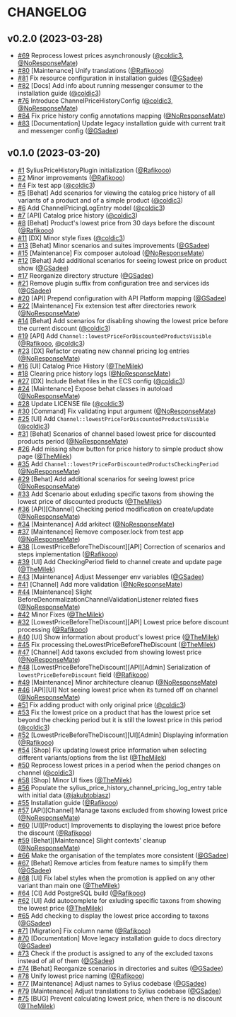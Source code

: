 # CHANGELOG

## v0.2.0 (2023-03-28)

- [#69](https://github.com/Sylius/PriceHistoryPlugin/issues/69) Reprocess lowest prices asynchronously ([@coldic3](https://github.com/coldic3), [@NoResponseMate](https://github.com/NoResponseMate))
- [#80](https://github.com/Sylius/PriceHistoryPlugin/issues/80) [Maintenance] Unify translations ([@Rafikooo](https://github.com/Rafikooo))
- [#81](https://github.com/Sylius/PriceHistoryPlugin/issues/81) Fix resource configuration in installation guides ([@GSadee](https://github.com/GSadee))
- [#82](https://github.com/Sylius/PriceHistoryPlugin/issues/82) [Docs] Add info about running messenger consumer to the installation guide ([@coldic3](https://github.com/coldic3))
- [#76](https://github.com/Sylius/PriceHistoryPlugin/issues/76) Introduce ChannelPriceHistoryConfig ([@coldic3](https://github.com/coldic3), [@NoResponseMate](https://github.com/NoResponseMate))
- [#84](https://github.com/Sylius/PriceHistoryPlugin/issues/84) Fix price history config annotations mapping ([@NoResponseMate](https://github.com/NoResponseMate))
- [#83](https://github.com/Sylius/PriceHistoryPlugin/issues/83) [Documentation] Update legacy installation guide with current trait and messenger config ([@GSadee](https://github.com/GSadee))

## v0.1.0 (2023-03-20)

- [#1](https://github.com/Sylius/PriceHistoryPlugin/issues/1) SyliusPriceHistoryPlugin initialization ([@Rafikooo](https://github.com/Rafikooo))
- [#2](https://github.com/Sylius/PriceHistoryPlugin/issues/2) Minor improvements ([@Rafikooo](https://github.com/Rafikooo))
- [#4](https://github.com/Sylius/PriceHistoryPlugin/issues/4) Fix test app ([@coldic3](https://github.com/coldic3))
- [#5](https://github.com/Sylius/PriceHistoryPlugin/issues/5) [Behat] Add scenarios for viewing the catalog price history of all variants of a product and of a simple product ([@coldic3](https://github.com/coldic3))
- [#6](https://github.com/Sylius/PriceHistoryPlugin/issues/6) Add ChannelPricingLogEntry model ([@coldic3](https://github.com/coldic3))
- [#7](https://github.com/Sylius/PriceHistoryPlugin/issues/7) [API] Catalog price history ([@coldic3](https://github.com/coldic3))
- [#8](https://github.com/Sylius/PriceHistoryPlugin/issues/8) [Behat] Product's lowest price from 30 days before the discount ([@Rafikooo](https://github.com/Rafikooo))
- [#11](https://github.com/Sylius/PriceHistoryPlugin/issues/11) [DX] Minor style fixes ([@coldic3](https://github.com/coldic3))
- [#13](https://github.com/Sylius/PriceHistoryPlugin/issues/13) [Behat] Minor scenarios and suites improvements ([@GSadee](https://github.com/GSadee))
- [#15](https://github.com/Sylius/PriceHistoryPlugin/issues/15) [Maintenance] Fix composer autoload ([@NoResponseMate](https://github.com/NoResponseMate))
- [#12](https://github.com/Sylius/PriceHistoryPlugin/issues/12) [Behat] Add additional scenarios for seeing lowest price on product show ([@GSadee](https://github.com/GSadee))
- [#17](https://github.com/Sylius/PriceHistoryPlugin/issues/17) Reorganize directory structure ([@GSadee](https://github.com/GSadee))
- [#21](https://github.com/Sylius/PriceHistoryPlugin/issues/21) Remove plugin suffix from configuration tree and services ids ([@GSadee](https://github.com/GSadee))
- [#20](https://github.com/Sylius/PriceHistoryPlugin/issues/20) [API] Prepend configuration with API Platform mapping ([@GSadee](https://github.com/GSadee))
- [#22](https://github.com/Sylius/PriceHistoryPlugin/issues/22) [Maintenance] Fix extension test after directories rework ([@NoResponseMate](https://github.com/NoResponseMate))
- [#14](https://github.com/Sylius/PriceHistoryPlugin/issues/14) [Behat] Add scenarios for disabling showing the lowest price before the current discount ([@coldic3](https://github.com/coldic3))
- [#19](https://github.com/Sylius/PriceHistoryPlugin/issues/19) [API] Add `Channel::lowestPriceForDiscountedProductsVisible` ([@Rafikooo](https://github.com/Rafikooo), [@coldic3](https://github.com/coldic3))
- [#23](https://github.com/Sylius/PriceHistoryPlugin/issues/23) [DX] Refactor creating new channel pricing log entries ([@NoResponseMate](https://github.com/NoResponseMate))
- [#16](https://github.com/Sylius/PriceHistoryPlugin/issues/16) [UI] Catalog Price History ([@TheMilek](https://github.com/TheMilek))
- [#18](https://github.com/Sylius/PriceHistoryPlugin/issues/18) Clearing price history logs ([@NoResponseMate](https://github.com/NoResponseMate))
- [#27](https://github.com/Sylius/PriceHistoryPlugin/issues/27) [DX] Include Behat files in the ECS config ([@coldic3](https://github.com/coldic3))
- [#24](https://github.com/Sylius/PriceHistoryPlugin/issues/24) [Maintenance] Expose behat classes in autoload ([@NoResponseMate](https://github.com/NoResponseMate))
- [#28](https://github.com/Sylius/PriceHistoryPlugin/issues/28) Update LICENSE file ([@coldic3](https://github.com/coldic3))
- [#30](https://github.com/Sylius/PriceHistoryPlugin/issues/30) [Command] Fix validating input argument ([@NoResponseMate](https://github.com/NoResponseMate))
- [#25](https://github.com/Sylius/PriceHistoryPlugin/issues/25) [UI] Add `Channel::lowestPriceForDiscountedProductsVisible` ([@coldic3](https://github.com/coldic3))
- [#31](https://github.com/Sylius/PriceHistoryPlugin/issues/31) [Behat] Scenarios of channel based lowest price for discounted products period ([@NoResponseMate](https://github.com/NoResponseMate))
- [#26](https://github.com/Sylius/PriceHistoryPlugin/issues/26) Add missing show button for price history to simple product show page ([@TheMilek](https://github.com/TheMilek))
- [#35](https://github.com/Sylius/PriceHistoryPlugin/issues/35) Add `Channel::lowestPriceForDiscountedProductsCheckingPeriod` ([@NoResponseMate](https://github.com/NoResponseMate))
- [#29](https://github.com/Sylius/PriceHistoryPlugin/issues/29) [Behat] Add additional scenarios for seeing lowest price ([@NoResponseMate](https://github.com/NoResponseMate))
- [#33](https://github.com/Sylius/PriceHistoryPlugin/issues/33) Add Scenario about exluding specific taxons from showing the lowest price of discounted products ([@TheMilek](https://github.com/TheMilek))
- [#36](https://github.com/Sylius/PriceHistoryPlugin/issues/36) [API][Channel] Checking period modification on create/update ([@NoResponseMate](https://github.com/NoResponseMate))
- [#34](https://github.com/Sylius/PriceHistoryPlugin/issues/34) [Maintenance] Add arkitect ([@NoResponseMate](https://github.com/NoResponseMate))
- [#37](https://github.com/Sylius/PriceHistoryPlugin/issues/37) [Maintenance] Remove composer.lock from test app ([@NoResponseMate](https://github.com/NoResponseMate))
- [#38](https://github.com/Sylius/PriceHistoryPlugin/issues/38) [LowestPriceBeforeTheDiscount][API] Correction of scenarios and steps implementation ([@Rafikooo](https://github.com/Rafikooo))
- [#39](https://github.com/Sylius/PriceHistoryPlugin/issues/39) [UI] Add CheckingPeriod field to channel create and update page ([@TheMilek](https://github.com/TheMilek))
- [#43](https://github.com/Sylius/PriceHistoryPlugin/issues/43) [Maintenance] Adjust Messenger env variables ([@GSadee](https://github.com/GSadee))
- [#41](https://github.com/Sylius/PriceHistoryPlugin/issues/41) [Channel] Add more validation ([@NoResponseMate](https://github.com/NoResponseMate))
- [#44](https://github.com/Sylius/PriceHistoryPlugin/issues/44) [Maintenance] Slight BeforeDenormalizationChannelValidationListener related fixes ([@NoResponseMate](https://github.com/NoResponseMate))
- [#42](https://github.com/Sylius/PriceHistoryPlugin/issues/42) Minor Fixes ([@TheMilek](https://github.com/TheMilek))
- [#32](https://github.com/Sylius/PriceHistoryPlugin/issues/32) [LowestPriceBeforeTheDiscount][API] Lowest price before discount processing ([@Rafikooo](https://github.com/Rafikooo))
- [#40](https://github.com/Sylius/PriceHistoryPlugin/issues/40) [UI] Show information about product's lowest price ([@TheMilek](https://github.com/TheMilek))
- [#45](https://github.com/Sylius/PriceHistoryPlugin/issues/45) Fix processing theLowestPriceBeforeTheDiscount ([@TheMilek](https://github.com/TheMilek))
- [#47](https://github.com/Sylius/PriceHistoryPlugin/issues/47) [Channel] Add taxons excluded from showing lowest price ([@NoResponseMate](https://github.com/NoResponseMate))
- [#48](https://github.com/Sylius/PriceHistoryPlugin/issues/48) [LowestPriceBeforeTheDiscount][API][Admin] Serialization of `lowestPriceBeforeDiscount` field ([@Rafikooo](https://github.com/Rafikooo))
- [#49](https://github.com/Sylius/PriceHistoryPlugin/issues/49) [Maintenance] Minor architecture cleanup ([@NoResponseMate](https://github.com/NoResponseMate))
- [#46](https://github.com/Sylius/PriceHistoryPlugin/issues/46) [API][UI] Not seeing lowest price when its turned off on channel ([@NoResponseMate](https://github.com/NoResponseMate))
- [#51](https://github.com/Sylius/PriceHistoryPlugin/issues/51) Fix adding product with only original price ([@coldic3](https://github.com/coldic3))
- [#53](https://github.com/Sylius/PriceHistoryPlugin/issues/53) Fix the lowest price on a product that has the lowest price set beyond the checking period but it is still the lowest price in this period ([@coldic3](https://github.com/coldic3))
- [#52](https://github.com/Sylius/PriceHistoryPlugin/issues/52) [LowestPriceBeforeTheDiscount][UI][Admin] Displaying information ([@Rafikooo](https://github.com/Rafikooo))
- [#54](https://github.com/Sylius/PriceHistoryPlugin/issues/54) [Shop] Fix updating lowest price information when selecting different variants/options from the list ([@TheMilek](https://github.com/TheMilek))
- [#50](https://github.com/Sylius/PriceHistoryPlugin/issues/50) Reprocess lowest prices in a period when the period changes on channel ([@coldic3](https://github.com/coldic3))
- [#58](https://github.com/Sylius/PriceHistoryPlugin/issues/58) [Shop] Minor UI fixes ([@TheMilek](https://github.com/TheMilek))
- [#56](https://github.com/Sylius/PriceHistoryPlugin/issues/56) Populate the sylius_price_history_channel_pricing_log_entry table with initial data ([@jakubtobiasz](https://github.com/jakubtobiasz))
- [#55](https://github.com/Sylius/PriceHistoryPlugin/issues/55) Installation guide ([@Rafikooo](https://github.com/Rafikooo))
- [#57](https://github.com/Sylius/PriceHistoryPlugin/issues/57) [API][Channel] Manage taxons excluded from showing lowest price ([@NoResponseMate](https://github.com/NoResponseMate))
- [#60](https://github.com/Sylius/PriceHistoryPlugin/issues/60) [UI][Product] Improvements to displaying the lowest price before the discount ([@Rafikooo](https://github.com/Rafikooo))
- [#59](https://github.com/Sylius/PriceHistoryPlugin/issues/59) [Behat][Maintenance] Slight contexts' cleanup ([@NoResponseMate](https://github.com/NoResponseMate))
- [#66](https://github.com/Sylius/PriceHistoryPlugin/issues/66) Make the organisation of the templates more consistent ([@GSadee](https://github.com/GSadee))
- [#67](https://github.com/Sylius/PriceHistoryPlugin/issues/67) [Behat] Remove articles from feature names to simplify them ([@GSadee](https://github.com/GSadee))
- [#68](https://github.com/Sylius/PriceHistoryPlugin/issues/68) [UI] Fix label styles when the promotion is applied on any other variant than main one ([@TheMilek](https://github.com/TheMilek))
- [#64](https://github.com/Sylius/PriceHistoryPlugin/issues/64) [CI] Add PostgreSQL build ([@Rafikooo](https://github.com/Rafikooo))
- [#62](https://github.com/Sylius/PriceHistoryPlugin/issues/62) [UI] Add autocomplete for exluding specific taxons from showing the lowest price ([@TheMilek](https://github.com/TheMilek))
- [#65](https://github.com/Sylius/PriceHistoryPlugin/issues/65) Add checking to display the lowest price according to taxons ([@GSadee](https://github.com/GSadee))
- [#71](https://github.com/Sylius/PriceHistoryPlugin/issues/71) [Migration] Fix column name ([@Rafikooo](https://github.com/Rafikooo))
- [#70](https://github.com/Sylius/PriceHistoryPlugin/issues/70) [Documentation] Move legacy installation guide to docs directory ([@GSadee](https://github.com/GSadee))
- [#73](https://github.com/Sylius/PriceHistoryPlugin/issues/73) Check if the product is assigned to any of the excluded taxons instead of all of them ([@GSadee](https://github.com/GSadee))
- [#74](https://github.com/Sylius/PriceHistoryPlugin/issues/74) [Behat] Reorganize scenarios in directories and suites ([@GSadee](https://github.com/GSadee))
- [#78](https://github.com/Sylius/PriceHistoryPlugin/issues/78) Unify lowest price naming ([@Rafikooo](https://github.com/Rafikooo))
- [#77](https://github.com/Sylius/PriceHistoryPlugin/issues/77) [Maintenance] Adjust names to Sylius codebase ([@GSadee](https://github.com/GSadee))
- [#79](https://github.com/Sylius/PriceHistoryPlugin/issues/79) [Maintenance] Adjust translations to Sylius codebase ([@GSadee](https://github.com/GSadee))
- [#75](https://github.com/Sylius/PriceHistoryPlugin/issues/75) [BUG] Prevent calculating lowest price, when there is no discount ([@TheMilek](https://github.com/TheMilek))
